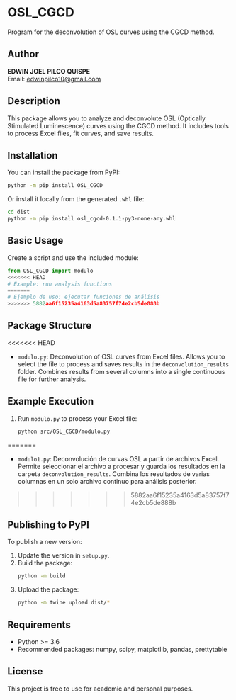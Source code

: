 
# OSL_CGCD

Program for the deconvolution of OSL curves using the CGCD method.

## Author
**EDWIN JOEL PILCO QUISPE**  
Email: edwinpilco10@gmail.com

## Description
This package allows you to analyze and deconvolute OSL (Optically Stimulated Luminescence) curves using the CGCD method. It includes tools to process Excel files, fit curves, and save results.

## Installation
You can install the package from PyPI:

```bash
python -m pip install OSL_CGCD
```

Or install it locally from the generated `.whl` file:

```bash
cd dist
python -m pip install osl_cgcd-0.1.1-py3-none-any.whl
```

## Basic Usage
Create a script and use the included module:

```python
from OSL_CGCD import modulo
<<<<<<< HEAD
# Example: run analysis functions
=======
# Ejemplo de uso: ejecutar funciones de análisis
>>>>>>> 5882aa6f15235a4163d5a83757f74e2cb5de888b
```

## Package Structure

<<<<<<< HEAD
- `modulo.py`: Deconvolution of OSL curves from Excel files. Allows you to select the file to process and saves results in the `deconvolution_results` folder. Combines results from several columns into a single continuous file for further analysis.

## Example Execution
1. Run `modulo.py` to process your Excel file:
	```bash
	python src/OSL_CGCD/modulo.py
	```
=======
- `modulo1.py`: Deconvolución de curvas OSL a partir de archivos Excel. Permite seleccionar el archivo a procesar y guarda los resultados en la carpeta `deconvolution_results`. Combina los resultados de varias columnas en un solo archivo continuo para análisis posterior.

>>>>>>> 5882aa6f15235a4163d5a83757f74e2cb5de888b

## Publishing to PyPI
To publish a new version:
1. Update the version in `setup.py`.
2. Build the package:
	```bash
	python -m build
	```
3. Upload the package:
	```bash
	python -m twine upload dist/*
	```

## Requirements
- Python >= 3.6
- Recommended packages: numpy, scipy, matplotlib, pandas, prettytable

## License
This project is free to use for academic and personal purposes.
